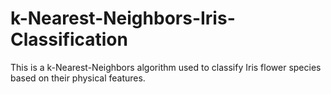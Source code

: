 # k-Nearest-Neighbors-Iris-Classification
This is a k-Nearest-Neighbors algorithm used to classify Iris flower species based on their physical features.
